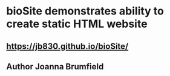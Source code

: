 # bioSite demonstrates ability to create static HTML website
## https://jb830.github.io/bioSite/
## Author Joanna Brumfield 
